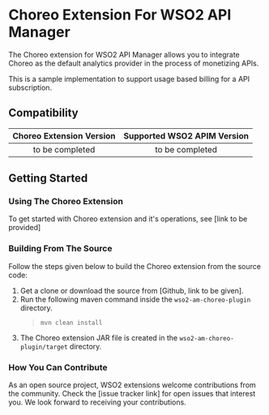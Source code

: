 # Choreo Extension For WSO2 API Manager

The Choreo extension for WSO2 API Manager allows you to integrate Choreo as the default analytics provider in the process of monetizing APIs.

This is a sample implementation to support usage based billing for a API subscription.

## Compatibility

|                                                                    Choreo Extension Version                                                                    | Supported WSO2 APIM Version |
|:--------------------------------------------------------------------------------------------------------------------------------------------------------------:| :---------------:|
|                                         to be completed                                          | to be completed



## Getting Started

### Using The Choreo Extension

To get started with Choreo extension and it's operations, see [link to be provided]

### Building From The Source

Follow the steps given below to build the Choreo extension from the source code:

1. Get a clone or download the source from [Github, link to be given].
2. Run the following maven command inside the `wso2-am-choreo-plugin` directory.
    >`mvn clean install`
3. The Choreo extension JAR file is created in the `wso2-am-choreo-plugin/target` directory.

### How You Can Contribute

As an open source project, WSO2 extensions welcome contributions from the community.
Check the [issue tracker link] for open issues that interest you. We look forward to receiving your contributions.
